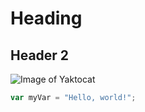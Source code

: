 # Heading
## Header 2


![Image of Yaktocat](https://octodex.github.com/images/yaktocat.png)





``` javascript
var myVar = "Hello, world!";
```
